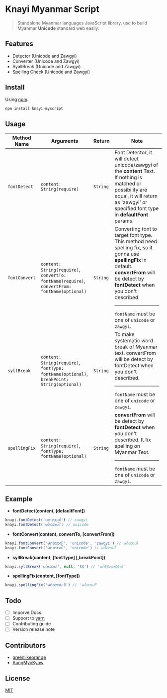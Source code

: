 Knayi Myanmar Script
====================

> Standalone Myanmar languages JavaScript library, use to build Myanmar **Unicode** standard web easily.

## Features
 - Detector (Unicode and Zawgyi)
 - Converter (Unicode and Zawgyi)
 - SyallBreak (Unicode and Zawgyi)
 - Spelling Check (Unicode and Zawgyi)

## Install
Using [npm](http://npmjs.com).
```bash
npm install knayi-myscript
```

## Usage
|Method Name | Arguments | Return | Note |
| --- | --- | --- | --- |
| `fontDetect` | `content: String(require)` | `String` | Font Detector, it will detect unicode/zawgyi of the **content** Text. If nothing is matched or possibility are equal, it will return as 'zawgyi' or specified font type in **defaultFont** params. |
| `fontConvert` | `content: String(require)`,<br>`convertTo: fontName(require)`,<br>`convertFrom: fontName(optional)`| `String` | Converting font to target font type. This method need spelling fix, so it gonna use **spellingFix** in default. **convertFrom** will be detect by **fontDetect** when you don't described.<hr> `fontName` must be one of `unicode` or `zawgyi`. |
| `syllBreak` | `content: String(require)`,<br>`fontType: fontName(optional)`,<br>`breakPoint: String(optional)` | `String` |To make systematic word break of Myanmar text. convertFrom will be detect by fontDetect when you don't described.<hr> `fontName` must be one of `unicode` or `zawgyi`. |
| `spellingFix` | `content: String(require)`,<br>`fontType: fontName(optional)` | `String` | **convertFrom** will be detect by **fontDetect** when you don't described. It fix spelling on Myanmar Text.<hr> `fontName` must be one of `unicode` or `zawgyi`. |

## Example

- **fontDetect(content, [defaultFont])**
```javascript
knayi.fontDetect('မဂၤလာပါ') // zawgyi
knayi.fontDetect('မင်္ဂလာပါ') // unicode
```

- **fontConvert(content, convertTo, [convertFrom])**
```javascript
knayi.fontConvert('မဂၤလာပါ', 'unicode', 'zawgyi') // မင်္ဂလာပါ
knayi.fontConvert('မဂၤလာပါ', 'unicode') // မင်္ဂလာပါ
```

- **syllBreak(content, [fontType] [,breakPoint])**
```javascript
knayi.syllBreak('မင်္ဂလာပါ', null, '$$') // 'မင်္ဂ$$လာ$$ပါ'
```

- **spellingFix(content, [fontType])**  
```javascript
knayi.spellingFix('မင်္ဂလာာပါါ') // 'မင်္ဂလာပါ'
```

## Todo

  - [ ] Imporve Docs
  - [ ] Support to [yarn](http://yarnpkg.com)
  - [ ] Contributing guide
  - [ ] Version release note

## Contributors
- [greenlikeorange](https://github.com/greenlikeorange)
- [AungMyoKyaw](https://github.com/AungMyoKyaw)

## License
[MIT](./LICENSE)
